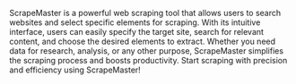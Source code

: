 ScrapeMaster is a powerful web scraping tool that allows users to search websites and select specific elements for scraping. With its intuitive interface, users can easily specify the target site, search for relevant content, and choose the desired elements to extract. Whether you need data for research, analysis, or any other purpose, ScrapeMaster simplifies the scraping process and boosts productivity. Start scraping with precision and efficiency using ScrapeMaster!